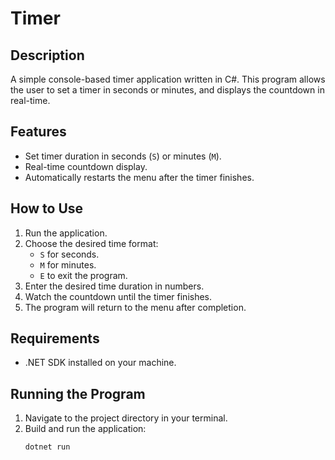 # Timer

## Description
A simple console-based timer application written in C#. This program allows the user to set a timer in seconds or minutes, and displays the countdown in real-time.

## Features
- Set timer duration in seconds (`S`) or minutes (`M`).
- Real-time countdown display.
- Automatically restarts the menu after the timer finishes.

## How to Use
1. Run the application.
2. Choose the desired time format:
   - `S` for seconds.
   - `M` for minutes.
   - `E` to exit the program.
3. Enter the desired time duration in numbers.
4. Watch the countdown until the timer finishes.
5. The program will return to the menu after completion.

## Requirements
- .NET SDK installed on your machine.

## Running the Program
1. Navigate to the project directory in your terminal.
2. Build and run the application:
   ```bash
   dotnet run

